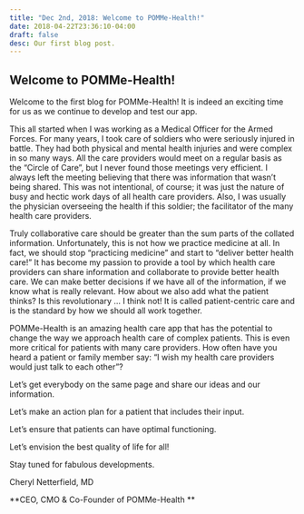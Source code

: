 ```yaml
---
title: "Dec 2nd, 2018: Welcome to POMMe-Health!"
date: 2018-04-22T23:36:10-04:00
draft: false
desc: Our first blog post.
---
```

## Welcome to POMMe-Health!

Welcome to the first blog for POMMe-Health! It is indeed an exciting time for us as we continue to develop and test our app.

This all started when I was working as a Medical Officer for the Armed Forces. For many years, I took care of soldiers who were seriously injured in battle. They had both physical and mental health injuries and were complex in so many ways. All the care providers would meet on a regular basis as the “Circle of Care”, but I never found those meetings very efficient. I always left the meeting believing that there was information that wasn’t being shared. This was not intentional, of course; it was just the nature of busy and hectic work days of all health care providers. Also, I was usually the physician overseeing the health if this soldier; the facilitator of the many health care providers.

Truly collaborative care should be greater than the sum parts of the collated information. Unfortunately, this is not how we practice medicine at all. In fact, we should stop “practicing medicine” and start to “deliver better health care!” It has become my passion to provide a tool by which health care providers can share information and collaborate to provide better health care. We can make better decisions if we have all of the information, if we know what is really relevant. How about we also add what the patient thinks? Is this revolutionary … I think not! It is called patient-centric care and is the standard by how we should all work together.

POMMe-Health is an amazing health care app that has the potential to change the way we approach health care of complex patients. This is even more critical for patients with many care providers. How often have you heard a patient or family member say: “I wish my health care providers would just talk to each other”?

Let’s get everybody on the same page and share our ideas and our information.

Let’s make an action plan for a patient that includes their input.

Let’s ensure that patients can have optimal functioning.

Let’s envision the best quality of life for all!



Stay tuned for fabulous developments.

Cheryl Netterfield, MD

**CEO, CMO & Co-Founder of POMMe-Health
**
